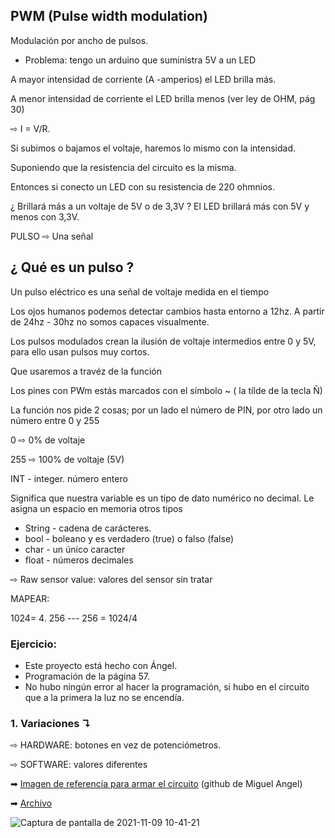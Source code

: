 ## PWM (Pulse width modulation)
Modulación por ancho de pulsos.

- Problema: tengo un arduino que suministra 5V a un LED

A mayor intensidad de corriente (A -amperios) el LED brilla más.

A menor intensidad de corriente el LED brilla menos (ver ley de OHM, pág 30)

⇨ I = V/R. 

Si subimos o bajamos el voltaje, haremos lo mismo con la intensidad.

Suponiendo que la resistencia del circuito es la misma.

Entonces si conecto un LED con su resistencia de 220 ohmnios.

¿ Brillará más a un voltaje de 5V o de 3,3V ? El LED brillará más con 5V y menos con 3,3V.

PULSO ⇨  Una señal

## ¿ Qué es un pulso ?

Un pulso eléctrico es una señal de voltaje medida en el tiempo

Los ojos humanos podemos detectar cambios hasta entorno a 12hz. A partir de 24hz - 30hz no somos capaces visualmente.

Los pulsos modulados crean la ilusión de voltaje intermedios entre 0 y 5V, para ello usan pulsos muy cortos.

Que usaremos a travéz de la función 

Los pines con PWm estás marcados con el símbolo ~ ( la tílde de la tecla Ñ)

La función nos pide 2 cosas; por un lado el número de PIN, por otro lado un número entre 0 y 255 

0 ⇨ 0% de voltaje

255 ⇨ 100% de voltaje (5V)

INT - integer. número entero

Significa que nuestra variable es un tipo de dato numérico no decimal.
Le asigna un espacio en memoria otros tipos

- String - cadena de carácteres.
- bool - boleano y es verdadero (true) o falso (false)
- char - un único caracter
- float - números decimales

 ⇨ Raw sensor value: valores del sensor sin tratar

MAPEAR:

1024= 4. 256 --- 256 = 1024/4

### Ejercicio:

- Este proyecto está hecho con Ángel. 
- Programación de la página 57.
- No hubo ningún error al hacer la programación, si hubo en el circuito que a la primera la luz no se encendía.

### 1. Variaciones ↴

⇨ HARDWARE: botones en vez de potenciómetros.

⇨ SOFTWARE: valores diferentes

➡ [Imagen de referencia para armar el circuito](https://raw.githubusercontent.com/miguelamgel1107/Arduino/main/IMG20211103140539.jpg) (github de Miguel Angel)

➡ [Archivo](https://github.com/jjksimp/arduino/blob/main/Lampara_varios_colores.ino)

![Captura de pantalla de 2021-11-09 10-41-21](https://user-images.githubusercontent.com/90753482/140900799-0196615f-31af-460e-b2ee-e48de998ff10.png)

